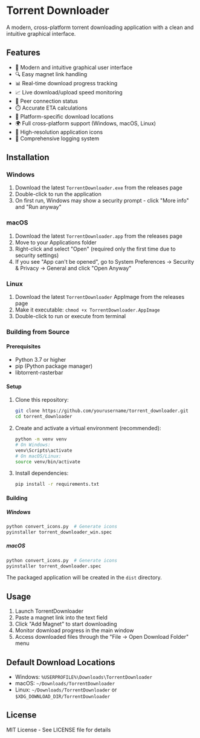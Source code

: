 # Torrent Downloader

A modern, cross-platform torrent downloading application with a clean and intuitive graphical interface.

## Features

- 🎯 Modern and intuitive graphical user interface
- 🔍 Easy magnet link handling
- 📊 Real-time download progress tracking
- 📈 Live download/upload speed monitoring
- 👥 Peer connection status
- ⏱️ Accurate ETA calculations
- 📁 Platform-specific download locations
- 🌍 Full cross-platform support (Windows, macOS, Linux)
- 🎨 High-resolution application icons
- 📝 Comprehensive logging system

## Installation

### Windows
1. Download the latest `TorrentDownloader.exe` from the releases page
2. Double-click to run the application
3. On first run, Windows may show a security prompt - click "More info" and "Run anyway"

### macOS
1. Download the latest `TorrentDownloader.app` from the releases page
2. Move to your Applications folder
3. Right-click and select "Open" (required only the first time due to security settings)
4. If you see "App can't be opened", go to System Preferences → Security & Privacy → General and click "Open Anyway"

### Linux
1. Download the latest `TorrentDownloader` AppImage from the releases page
2. Make it executable: `chmod +x TorrentDownloader.AppImage`
3. Double-click to run or execute from terminal

### Building from Source

#### Prerequisites
- Python 3.7 or higher
- pip (Python package manager)
- libtorrent-rasterbar

#### Setup
1. Clone this repository:
   ```bash
   git clone https://github.com/yourusername/torrent_downloader.git
   cd torrent_downloader
   ```

2. Create and activate a virtual environment (recommended):
   ```bash
   python -m venv venv
   # On Windows:
   venv\Scripts\activate
   # On macOS/Linux:
   source venv/bin/activate
   ```

3. Install dependencies:
   ```bash
   pip install -r requirements.txt
   ```

#### Building

##### Windows
```bash
python convert_icons.py  # Generate icons
pyinstaller torrent_downloader_win.spec
```

##### macOS
```bash
python convert_icons.py  # Generate icons
pyinstaller torrent_downloader.spec
```

The packaged application will be created in the `dist` directory.

## Usage

1. Launch TorrentDownloader
2. Paste a magnet link into the text field
3. Click "Add Magnet" to start downloading
4. Monitor download progress in the main window
5. Access downloaded files through the "File → Open Download Folder" menu

## Default Download Locations

- Windows: `%USERPROFILE%\Downloads\TorrentDownloader`
- macOS: `~/Downloads/TorrentDownloader`
- Linux: `~/Downloads/TorrentDownloader` or `$XDG_DOWNLOAD_DIR/TorrentDownloader`

## License

MIT License - See LICENSE file for details 